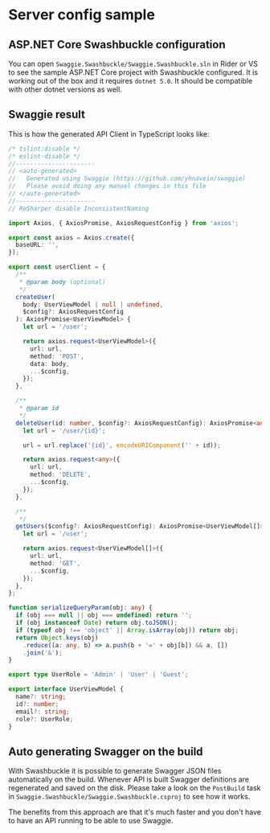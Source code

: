 # Server config sample

## ASP.NET Core Swashbuckle configuration

You can open `Swaggie.Swashbuckle/Swaggie.Swashbuckle.sln` in Rider or VS to see the sample ASP.NET Core project with Swashbuckle configured. It is working out of the box and it requires `dotnet 5.0`. It should be compatible with other dotnet versions as well.

## Swaggie result

This is how the generated API Client in TypeScript looks like:

```ts
/* tslint:disable */
/* eslint-disable */
//----------------------
// <auto-generated>
//   Generated using Swaggie (https://github.com/yhnavein/swaggie)
//   Please avoid doing any manual changes in this file
// </auto-generated>
//----------------------
// ReSharper disable InconsistentNaming

import Axios, { AxiosPromise, AxiosRequestConfig } from 'axios';

export const axios = Axios.create({
  baseURL: '',
});

export const userClient = {
  /**
   * @param body (optional)
   */
  createUser(
    body: UserViewModel | null | undefined,
    $config?: AxiosRequestConfig
  ): AxiosPromise<UserViewModel> {
    let url = '/user';

    return axios.request<UserViewModel>({
      url: url,
      method: 'POST',
      data: body,
      ...$config,
    });
  },

  /**
   * @param id
   */
  deleteUser(id: number, $config?: AxiosRequestConfig): AxiosPromise<any> {
    let url = '/user/{id}';

    url = url.replace('{id}', encodeURIComponent('' + id));

    return axios.request<any>({
      url: url,
      method: 'DELETE',
      ...$config,
    });
  },

  /**
   */
  getUsers($config?: AxiosRequestConfig): AxiosPromise<UserViewModel[]> {
    let url = '/user';

    return axios.request<UserViewModel[]>({
      url: url,
      method: 'GET',
      ...$config,
    });
  },
};

function serializeQueryParam(obj: any) {
  if (obj === null || obj === undefined) return '';
  if (obj instanceof Date) return obj.toJSON();
  if (typeof obj !== 'object' || Array.isArray(obj)) return obj;
  return Object.keys(obj)
    .reduce((a: any, b) => a.push(b + '=' + obj[b]) && a, [])
    .join('&');
}

export type UserRole = 'Admin' | 'User' | 'Guest';

export interface UserViewModel {
  name?: string;
  id?: number;
  email?: string;
  role?: UserRole;
}
```

## Auto generating Swagger on the build

With Swashbuckle it is possible to generate Swagger JSON files automatically on the build.
Whenever API is built Swagger definitions are regenerated and saved on the disk.
Please take a look on the `PostBuild` task in `Swaggie.Swashbuckle/Swaggie.Swashbuckle.csproj` to see how it works.

The benefits from this approach are that it's much faster and you don't have to have an API running to be able to use Swaggie.
